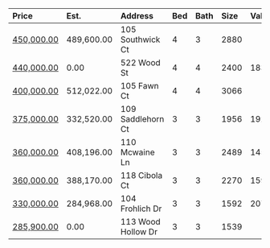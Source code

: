 | Price                                                                                  | Est.       | Address            | Bed | Bath | Size | Value | Days | Lot  | Year | HOA | Open |
| :------------------------------------------------------------------------------------- | :--------- | :----------------- | :-- | :--- | :--- | :---- | :--- | :--- | :--- | :-- | :--- |
| [450,000.00](https://www.movoto.com/home/105-southwick-ct-cary-nc-27513-413_2155308)   | 489,600.00 | 105 Southwick Ct   | 4   | 3    | 2880 |       |      |      |      |     |      |
| [440,000.00](https://www.movoto.com/home/522-wood-st-cary-nc-27513-413_2224000)        | 0.00       | 522 Wood St        | 4   | 4    | 2400 | 183   | 3    | 2178 | 2019 | 125 |      |
| [400,000.00](https://www.movoto.com/home/105-fawn-ct-cary-nc-27513-413_2336095)        | 512,022.00 | 105 Fawn Ct        | 4   | 4    | 3066 |       |      |      |      |     |      |
| [375,000.00](https://www.movoto.com/home/109-saddlehorn-ct-cary-nc-27513-413_2338586)  | 332,520.00 | 109 Saddlehorn Ct  | 3   | 3    | 1956 | 192   | 3    | 0.29 | 1992 | 13  |      |
| [360,000.00](https://www.movoto.com/home/110-mcwaine-ln-cary-nc-27513-413_2338914)     | 408,196.00 | 110 Mcwaine Ln     | 3   | 3    | 2489 | 145   | New  | 0.54 | 1987 | 0   |      |
| [360,000.00](https://www.movoto.com/home/118-cibola-ct-cary-nc-27513-413_2338547)      | 388,170.00 | 118 Cibola Ct      | 3   | 3    | 2270 | 159   | 3    | 0.30 | 1995 | 11  |      |
| [330,000.00](https://www.movoto.com/home/104-frohlich-dr-cary-nc-27513-413_2338551)    | 284,968.00 | 104 Frohlich Dr    | 3   | 3    | 1592 | 207   | 3    | 7841 | 1992 | 13  |      |
| [285,900.00](https://www.movoto.com/home/113-wood-hollow-dr-cary-nc-27513-413_2337960) | 0.00       | 113 Wood Hollow Dr | 3   | 3    | 1539 |       |      |      |      |     |      |